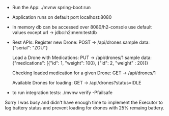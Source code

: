 - Run the App:
	./mvnw spring-boot:run

- Application runs on default port localhost:8080

- In memory db can be accessed over 8080/h2-console 
    use default values except url -> jdbc:h2:mem:testdb

- Rest APIs:
	Register new Drone: POST -> /api/drones
		sample data: {"serial": "ZOU"}
		
	Load a Drone with Medications: PUT -> /api/drones/1
	  sample data: {"medications": [{"id": 1, "weight": 100}, {"id": 2, "weight" : 20}]}
	  
	Checking loaded medication for a given Drone: GET -> /api/drones/1	
	
	
	Available Drones for loading: GET -> /api/drones?status=IDLE


- to run integration tests: 
	./mvnw verify -Pfailsafe
	
Sorry I was busy and didn't have enough time to implement the Executor to log battery status and prevent loading 
for drones with 25% remaing battery.

